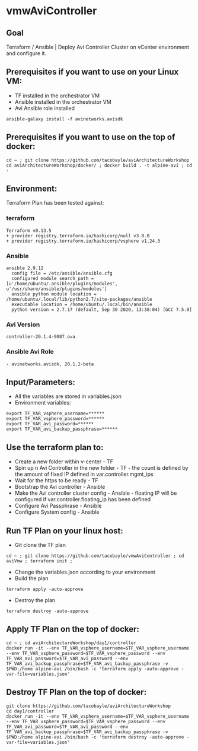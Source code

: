# vmwAviController

## Goal
Terraform / Ansible | Deploy Avi Controller Cluster on vCenter environment and configure it.


## Prerequisites if you want to use on your Linux VM:
- TF installed in the orchestrator VM
- Ansible installed in the orchestrator VM
- Avi Ansible role installed
```
ansible-galaxy install -f avinetworks.avisdk
```

## Prerequisites if you want to use on the top of docker:
```
cd ~ ; git clone https://github.com/tacobayle/aviArchitectureWorkshop
cd aviArchitectureWorkshop/docker/ ; docker build . -t alpine-avi ; cd -
```

## Environment:

Terraform Plan has  been tested against:

### terraform

```
Terraform v0.13.5
+ provider registry.terraform.io/hashicorp/null v3.0.0
+ provider registry.terraform.io/hashicorp/vsphere v1.24.3
```

### Ansible

```
ansible 2.9.12
  config file = /etc/ansible/ansible.cfg
  configured module search path = [u'/home/ubuntu/.ansible/plugins/modules', u'/usr/share/ansible/plugins/modules']
  ansible python module location = /home/ubuntu/.local/lib/python2.7/site-packages/ansible
  executable location = /home/ubuntu/.local/bin/ansible
  python version = 2.7.17 (default, Sep 30 2020, 13:38:04) [GCC 7.5.0]
```

### Avi Version
```
controller-20.1.4-9087.ova
```

### Ansible Avi Role
```
- avinetworks.avisdk, 20.1.2-beta
```

## Input/Parameters:
- All the variables are stored in variables.json
- Environment variables:
```
export TF_VAR_vsphere_username=******
export TF_VAR_vsphere_password=******
export TF_VAR_avi_password=******
export TF_VAR_avi_backup_passphrase=******
```

## Use the terraform plan to:
- Create a new folder within v-center - TF
- Spin up n Avi Controller in the new folder - TF - the count is defined by the amount of fixed IP defined in var.controller.mgmt_ips
- Wait for the https to be ready - TF
- Bootstrap the Avi controller - Ansible
- Make the Avi controller cluster config - Ansible - floating IP will be configured if var.controller.floating_ip has been defined
- Configure Avi Passphrase - Ansible
- Configure System config - Ansible

## Run TF Plan on your linux host:
- Git clone the TF plan
```
cd ~ ; git clone https://github.com/tacobayle/vmwAviController ; cd aviVmw ; terraform init ;
```
- Change the variables.json according to your environment
- Build the plan
```
terraform apply -auto-approve
```
- Destroy the plan
```
terraform destroy -auto-approve
```

## Apply TF Plan on the top of docker:
```
cd ~ ; cd aviArchitectureWorkshop/day1/controller
docker run -it --env TF_VAR_vsphere_username=$TF_VAR_vsphere_username --env TF_VAR_vsphere_password=$TF_VAR_vsphere_password --env TF_VAR_avi_password=$TF_VAR_avi_password --env TF_VAR_avi_backup_passphrase=$TF_VAR_avi_backup_passphrase -v $PWD:/home alpine-avi /bin/bash -c 'terraform apply -auto-approve -var-file=variables.json'
```

## Destroy TF Plan on the top of docker:
```
git clone https://github.com/tacobayle/aviArchitectureWorkshop
cd day1/controller
docker run -it --env TF_VAR_vsphere_username=$TF_VAR_vsphere_username --env TF_VAR_vsphere_password=$TF_VAR_vsphere_password --env TF_VAR_avi_password=$TF_VAR_avi_password --env TF_VAR_avi_backup_passphrase=$TF_VAR_avi_backup_passphrase -v $PWD:/home alpine-avi /bin/bash -c 'terraform destroy -auto-approve -var-file=variables.json'
```